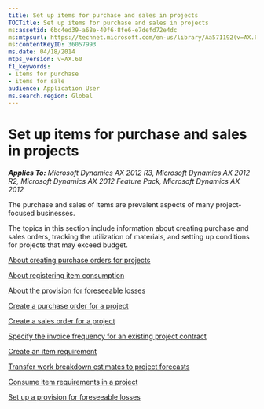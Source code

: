 ```yaml
---
title: Set up items for purchase and sales in projects
TOCTitle: Set up items for purchase and sales in projects
ms:assetid: 6bc4ed39-a68e-40f6-8fe6-e7defd72e4dc
ms:mtpsurl: https://technet.microsoft.com/en-us/library/Aa571192(v=AX.60)
ms:contentKeyID: 36057993
ms.date: 04/18/2014
mtps_version: v=AX.60
f1_keywords:
- items for purchase
- items for sale
audience: Application User
ms.search.region: Global
---
```


# Set up items for purchase and sales in projects 


_**Applies To:** Microsoft Dynamics AX 2012 R3, Microsoft Dynamics AX 2012 R2, Microsoft Dynamics AX 2012 Feature Pack, Microsoft Dynamics AX 2012_

The purchase and sales of items are prevalent aspects of many project-focused businesses.

The topics in this section include information about creating purchase and sales orders, tracking the utilization of materials, and setting up conditions for projects that may exceed budget.

[About creating purchase orders for projects](about-creating-purchase-orders-for-projects.md)

[About registering item consumption](about-registering-item-consumption.md)

[About the provision for foreseeable losses](about-the-provision-for-foreseeable-losses.md)

[Create a purchase order for a project](create-a-purchase-order-for-a-project.md)

[Create a sales order for a project](create-a-sales-order-for-a-project.md)

[Specify the invoice frequency for an existing project contract](specify-the-invoice-frequency-for-an-existing-project-contract.md)

[Create an item requirement](create-an-item-requirement.md)

[Transfer work breakdown estimates to project forecasts](transfer-work-breakdown-estimates-to-project-forecasts.md)

[Consume item requirements in a project](consume-item-requirements-in-a-project.md)

[Set up a provision for foreseeable losses](set-up-a-provision-for-foreseeable-losses.md)

  


